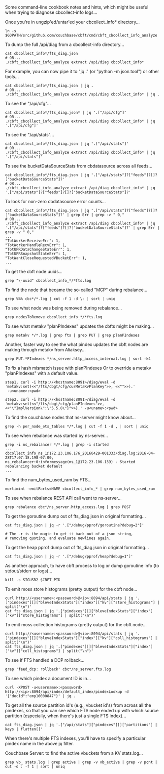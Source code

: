 Some command-line cookbook notes and hints, which might be useful when
trying to diagnose cbcollect-info logs...

Once you're in ungzip'ed/untar'ed your cbcollect_info* directory...

    ln -s $GOPATH/src/github.com/couchbase/cbft/cmd/cbft_cbcollect_info_analyze

To dump the full /api/diag from a cbcollect-info directory...

    cat cbcollect_info*/fts_diag.json
    # OR...
    ./cbft_cbcollect_info_analyze extract /api/diag cbcollect_info*

For example, you can now pipe it to "jq ." (or "python -m json.tool") or other tools...

    cat cbcollect_info*/fts_diag.json | jq .
    # OR...
    ./cbft_cbcollect_info_analyze extract /api/diag cbcollect_info* | jq .

To see the "/api/cfg"...

    cat cbcollect_info*/fts_diag.json* | jq '.["/api/cfg"]'
    # OR...
    ./cbft_cbcollect_info_analyze extract /api/diag cbcollect_info* | jq '.["/api/cfg"]'

To see the "/api/stats"...

    cat cbcollect_info*/fts_diag.json | jq '.["/api/stats"]'
    # OR...
    ./cbft_cbcollect_info_analyze extract /api/diag cbcollect_info* | jq '.["/api/stats"]'

To see the bucketDataSourceStats from cbdatasource across all feeds...

    cat cbcollect_info*/fts_diag.json | jq '.["/api/stats"]?["feeds"]?[]?["bucketDataSourceStats"]?'
    # OR...
    ./cbft_cbcollect_info_analyze extract /api/diag cbcollect_info* | jq '.["/api/stats"]?["feeds"]?[]?["bucketDataSourceStats"]?'

To look for non-zero cbdatasource error counts...

    cat cbcollect_info*/fts_diag.json | jq '.["/api/stats"]?["feeds"]?[]?["bucketDataSourceStats"]?' | grep Err | grep -v " 0,"
    # OR...
    ./cbft_cbcollect_info_analyze extract /api/diag cbcollect_info* | jq '.["/api/stats"]?["feeds"]?[]?["bucketDataSourceStats"]?' | grep Err | grep -v " 0,"
    ...
    "TotWorkerReceiveErr": 1,
    "TotWorkerHandleRecvErr": 1,
    "TotUPRDataChangeStateErr": 1,
    "TotUPRSnapshotStateErr": 1,
    "TotWantCloseRequestedVBucketErr": 1,
    ...

To get the cbft node uuids...

    grep "\-uuid" cbcollect_info_*/*fts.log

To find the node that became the so-called "MCP" during rebalance...

    grep %%% cbc*/*.log | cut -f 1 -d \- | sort | uniq

To see what node was being removed during rebalance...

    grep nodesToRemove cbcollect_info_*/*fts.log

To see what metakv "planPIndexes" updates the cbfts might be making...

    grep metakv */*.log | grep fts | grep PUT | grep planPIndexes

Another, faster way to see the what pindex updates the cbft nodes are making through metakv from Aliaksey...

    grep PUT.*PIndexes */ns_server.http_access_internal.log | sort -k4

To fix a hash mismatch issue with planPIndexes Or
    to override a metakv "planPIndexes" with a default value.

    step1. curl -i http://<hostname:8091>/diag/eval -d 'metakv:set(<<"/fts/cbgt/cfg/curMetaKvPlanKey">>, <<"">>).'
     -u<uname>:<pwd>

    step2. curl -i http://<hostname:8091>/diag/eval -d 'metakv:set(<<"/fts/cbgt/cfg/planPIndexes">>, <<"\"ImplVersion\":\"5.5.0\"}">>).' -u<uname>:<pwd>

To find the couchbase nodes that ns-server might know about...

    grep -h per_node_ets_tables */*.log | cut -f 1 -d , | sort | uniq

To see when rebalance was started by ns-server...

    grep -i ns_rebalancer */*.log | grep -i started
    ...
    cbcollect_info_ns_1@172.23.106.176_20160429-001333/diag.log:2016-04-28T17:07:18.198-07:00, ns_rebalancer:0:info:message(ns_1@172.23.106.139) - Started rebalancing bucket default
    ...

To find the num_bytes_used_ram by FTS...

    mortimint -emitParts=NAME cbcollect_info_* | grep num_bytes_used_ram

To see when rebalance REST API call went to ns-server...

    grep rebalance cbc*/ns_server.http_access.log | grep POST

To get the goroutine dump out of fts_diag.json in original formatting...

    cat fts_diag.json | jq -r '.["/debug/pprof/goroutine?debug=2"]'

    # The -r is the magic to get it back out of a json string,
    # removing quoting, and evaluate newlines again.

To get the heap pprof dump out of fts_diag.json in original formatting...

    cat fts_diag.json | jq -r '.["/debug/pprof/heap?debug=1"]'

As another approach, to have cbft process to log or dump goroutine info (to stdout/stderr or logs)...

    kill -s SIGUSR2 $CBFT_PID

To emit moss store histograms (pretty output) for the cbft node...

    curl http://<username>:<password>@<ip>:8094/api/stats | jq '.["pindexes"][]["bleveIndexStats"]["index"]["kv"]["store_histograms"] | split("\n")'
    cat fts_diag.json | jq '.["pindexes"][]["bleveIndexStats"]["index"]["kv"]["store_histograms"] | split("\n")'

To emit moss collection histograms (pretty output) for the cbft node...

    curl http://<username>:<password>@<ip>:8094/api/stats | jq '.["pindexes"][]["bleveIndexStats"]["index"]["kv"]["coll_histograms"] | split("\n")'
    cat fts_diag.json | jq '.["pindexes"][]["bleveIndexStats"]["index"]["kv"]["coll_histograms"] | split("\n")'

To see if FTS handled a DCP rollback...

    grep 'feed_dcp: rollback' cbc*/ns_server.fts.log

To see which pindex a document ID is in...

    curl -XPOST -u<username>:<password> http://<ip>:8094/api/index/default_index/pindexLookup -d '{"docId":"emp10000847"}' | jq .

To get all the source partition id's (e.g., vbucket id's) from across
all the pindexes, so that you can see which FTS node ended up with
which source partition (especially, when there's just a single FTS
index)...

    cat fts_diag.json | jq '.["/api/stats"]["pindexes"][]["partitions"] | keys | flatten[]'

When there's multiple FTS indexes, you'll have to specify a particular
pindex name in the above jq filter.

Couchbase Server: to find the active vbuckets from a KV stats.log...

    grep vb_ stats.log | grep active | grep -v vb_active | grep -v pcnt | cut -d : -f 1 | sort | uniq


